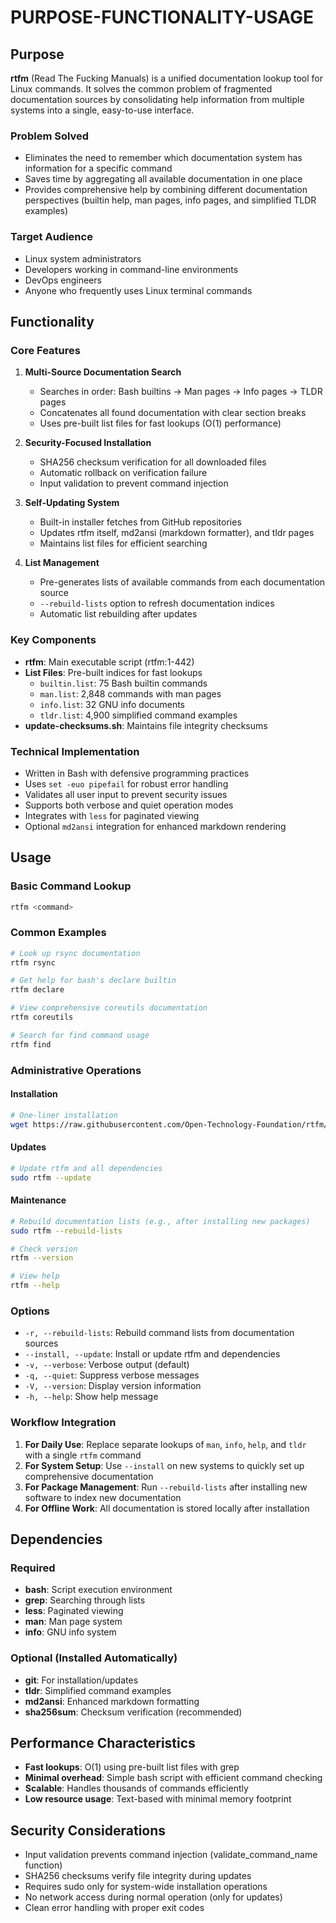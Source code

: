 # PURPOSE-FUNCTIONALITY-USAGE

## Purpose

**rtfm** (Read The Fucking Manuals) is a unified documentation lookup tool for Linux commands. It solves the common problem of fragmented documentation sources by consolidating help information from multiple systems into a single, easy-to-use interface.

### Problem Solved
- Eliminates the need to remember which documentation system has information for a specific command
- Saves time by aggregating all available documentation in one place
- Provides comprehensive help by combining different documentation perspectives (builtin help, man pages, info pages, and simplified TLDR examples)

### Target Audience
- Linux system administrators
- Developers working in command-line environments
- DevOps engineers
- Anyone who frequently uses Linux terminal commands

## Functionality

### Core Features

1. **Multi-Source Documentation Search**
   - Searches in order: Bash builtins → Man pages → Info pages → TLDR pages
   - Concatenates all found documentation with clear section breaks
   - Uses pre-built list files for fast lookups (O(1) performance)

2. **Security-Focused Installation**
   - SHA256 checksum verification for all downloaded files
   - Automatic rollback on verification failure
   - Input validation to prevent command injection

3. **Self-Updating System**
   - Built-in installer fetches from GitHub repositories
   - Updates rtfm itself, md2ansi (markdown formatter), and tldr pages
   - Maintains list files for efficient searching

4. **List Management**
   - Pre-generates lists of available commands from each documentation source
   - `--rebuild-lists` option to refresh documentation indices
   - Automatic list rebuilding after updates

### Key Components

- **rtfm**: Main executable script (rtfm:1-442)
- **List Files**: Pre-built indices for fast lookups
  - `builtin.list`: 75 Bash builtin commands
  - `man.list`: 2,848 commands with man pages
  - `info.list`: 32 GNU info documents
  - `tldr.list`: 4,900 simplified command examples
- **update-checksums.sh**: Maintains file integrity checksums

### Technical Implementation

- Written in Bash with defensive programming practices
- Uses `set -euo pipefail` for robust error handling
- Validates all user input to prevent security issues
- Supports both verbose and quiet operation modes
- Integrates with `less` for paginated viewing
- Optional `md2ansi` integration for enhanced markdown rendering

## Usage

### Basic Command Lookup
```bash
rtfm <command>
```

### Common Examples
```bash
# Look up rsync documentation
rtfm rsync

# Get help for bash's declare builtin
rtfm declare

# View comprehensive coreutils documentation
rtfm coreutils

# Search for find command usage
rtfm find
```

### Administrative Operations

#### Installation
```bash
# One-liner installation
wget https://raw.githubusercontent.com/Open-Technology-Foundation/rtfm/main/rtfm && chmod +x rtfm && sudo ./rtfm --install
```

#### Updates
```bash
# Update rtfm and all dependencies
sudo rtfm --update
```

#### Maintenance
```bash
# Rebuild documentation lists (e.g., after installing new packages)
sudo rtfm --rebuild-lists

# Check version
rtfm --version

# View help
rtfm --help
```

### Options
- `-r, --rebuild-lists`: Rebuild command lists from documentation sources
- `--install, --update`: Install or update rtfm and dependencies
- `-v, --verbose`: Verbose output (default)
- `-q, --quiet`: Suppress verbose messages
- `-V, --version`: Display version information
- `-h, --help`: Show help message

### Workflow Integration

1. **For Daily Use**: Replace separate lookups of `man`, `info`, `help`, and `tldr` with a single `rtfm` command
2. **For System Setup**: Use `--install` on new systems to quickly set up comprehensive documentation
3. **For Package Management**: Run `--rebuild-lists` after installing new software to index new documentation
4. **For Offline Work**: All documentation is stored locally after installation

## Dependencies

### Required
- **bash**: Script execution environment
- **grep**: Searching through lists
- **less**: Paginated viewing
- **man**: Man page system
- **info**: GNU info system

### Optional (Installed Automatically)
- **git**: For installation/updates
- **tldr**: Simplified command examples
- **md2ansi**: Enhanced markdown formatting
- **sha256sum**: Checksum verification (recommended)

## Performance Characteristics

- **Fast lookups**: O(1) using pre-built list files with grep
- **Minimal overhead**: Simple bash script with efficient command checking
- **Scalable**: Handles thousands of commands efficiently
- **Low resource usage**: Text-based with minimal memory footprint

## Security Considerations

- Input validation prevents command injection (validate_command_name function)
- SHA256 checksums verify file integrity during updates
- Requires sudo only for system-wide installation operations
- No network access during normal operation (only for updates)
- Clean error handling with proper exit codes